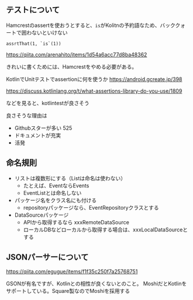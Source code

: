 
## テストについて


Hamcrestのassertを使おうとすると、`is`がKolitnの予約語なため、バッククォートで囲わないといけない
```
assrtThat(1, `is`(1))
```
https://qiita.com/arenahito/items/1d54a6acc77d8ba48362


きれいに書くためには、Hamcrestをやめる必要がある。


KotlinでUnitテストでassertionに何を使うか
https://android.gcreate.jp/398

https://discuss.kotlinlang.org/t/what-assertions-library-do-you-use/1809

などを見ると、kotlintestが良さそう

良さそうな理由は

* Githubスターが多い 525
* ドキュメントが充実
* 活発

## 命名規則

* リストは複数形にする（Listは命名は使わない）
    * たとえば、EventならEvents
    * EventListとは命名しない
* パッケージ名をクラス名にも付ける
    * repositoryパッケージなら、EventRepositoryクラスとする
* DataSourceパッケージ
    * APIから取得するなら xxxRemoteDataSource
    * ローカルDBなどローカルから取得する場合は、xxxLocalDataSourceとする    

## JSONパーサーについて

https://qiita.com/egugue/items/f1f35c250f7a25768751

GSONが有名ですが、Kotlinとの相性が良くないとのこと。
MoshiだとKotlinをサポートしている。Square製なのでMoshiを採用する